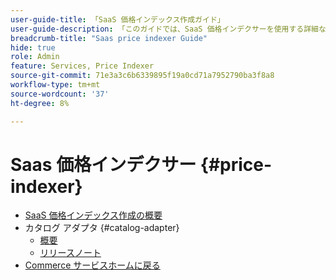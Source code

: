 ```yaml
---
user-guide-title: 「SaaS 価格インデックス作成ガイド」
user-guide-description: 「このガイドでは、SaaS 価格インデクサーを使用する詳細な手順を説明します。」
breadcrumb-title: "Saas price indexer Guide"
hide: true
role: Admin
feature: Services, Price Indexer
source-git-commit: 71e3a3c6b6339895f19a0cd71a7952790ba3f8a8
workflow-type: tm+mt
source-wordcount: '37'
ht-degree: 8%

---
```


# Saas 価格インデクサー {#price-indexer}

- [SaaS 価格インデックス作成の概要](price-indexing.md)
- カタログ アダプタ {#catalog-adapter}
   - [概要](catalog-adapter.md)
   - [リリースノート](release-notes.md)
- [Commerce サービスホームに戻る ](https://experienceleague.adobe.com/docs/commerce-merchant-services/user-guides/home.html)
